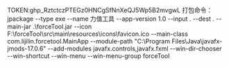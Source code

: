 TOKEN: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
打包命令：jpackage --type exe --name 力值工具 --app-version 1.0 --input . --dest . --main-jar .\forceTool.jar --icon F:\forceTool\src\main\resources\icons\favicon.ico  --main-class com.lijilin.forcetool.MainApp --module-path "C:\Program Files\Java\javafx-jmods-17.0.6" --add-modules javafx.controls,javafx.fxml --win-dir-chooser --win-shortcut --win-menu --win-menu-group forceTool
